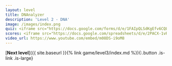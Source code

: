 ```yaml
---
layout: level
title: DNAnalyzer
description: 'Level 2 - DNA'
image: /images/index.png
quiz: <iframe src="https://docs.google.com/forms/d/e/1FAIpQLSdKgEfv6CQLIfD0xAbE10FZygL9kogFdxi3mjeSG9azq5VHJw/viewform?embedded=true" width="900" height="600" frameborder="0" marginheight="0" marginwidth="0">Loading…</iframe>
scores: <iframe src="https://docs.google.com/spreadsheets/d/e/2PACX-1vR7eW6vVlzmGaFtA4p6FcuW6GJzstwMQEqnF5WxI_OHJsGYnItCFUjh9BS5OxQmyFKrvXgASz5XJKAR/pubhtml?gid=196612612&amp;single=true&amp;widget=true&amp;headers=false" width="920" height="315" frameborder="0" marginheight="0" marginwidth="0"></iframe>
video_url: https://www.youtube.com/embed/m08DS-i9oM8
---
```


[**Next level**]({{ site.baseurl }}{% link game/level3/index.md %}){:.button .is-link .is-large}